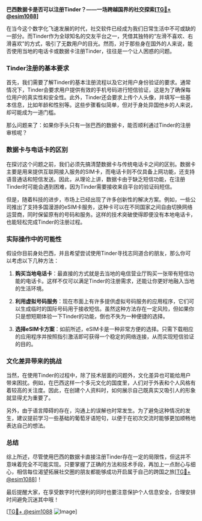 **巴西数据卡是否可以注册Tinder？——一场跨越国界的社交探索[[TG💪+ @esim1088](https://t.me/s/esim1088)]**

在当今这个数字化飞速发展的时代，社交软件已经成为我们日常生活中不可或缺的一部分。而Tinder作为全球知名的交友平台之一，凭借其独特的“左滑不喜欢、右滑喜欢”的方式，吸引了无数用户的目光。然而，对于那些身在国外的人来说，能否使用当地的电话卡或数据卡注册Tinder，往往是一个让人困惑的问题。

### Tinder注册的基本要求

首先，我们需要了解Tinder的基本注册流程以及它对用户身份验证的要求。通常情况下，Tinder会要求用户提供有效的手机号码进行短信验证，这是为了确保每位用户的真实性和安全性。此外，Tinder还会要求上传个人头像，并填写一些基本信息，比如年龄和性别等。这些步骤看似简单，但对于身处异国他乡的人来说，却可能成为一道门槛。

那么问题来了：如果你手头只有一张巴西的数据卡，能否顺利通过Tinder的注册审核呢？

### 数据卡与电话卡的区别

在探讨这个问题之前，我们必须先搞清楚数据卡与传统电话卡之间的区别。数据卡主要是用来提供互联网接入服务的SIM卡，而电话卡则不仅具备上网功能，还支持语音通话和短信发送。因此，从理论上讲，数据卡由于缺乏短信功能，在注册Tinder时可能会遇到困难，因为Tinder需要接收来自平台的验证码短信。

但是，随着科技的进步，市场上已经出现了许多创新性的解决方案。例如，一些公司推出了支持多国漫游的eSIM卡服务，这种卡可以在不同国家之间自由切换网络运营商，同时保留原有的号码和服务。这样的技术突破使得即便没有本地电话卡，也能轻松完成Tinder的注册过程。

### 实际操作中的可能性

假设你目前身处巴西，并且希望尝试使用Tinder寻找志同道合的朋友，那么你可以考虑以下几种方法：

1. **购买当地电话卡**：最直接的方式就是去当地的电信营业厅购买一张带有短信功能的电话卡。这样不仅可以满足Tinder的注册需求，还能让你更好地融入当地的生活环境。
   
2. **利用虚拟号码服务**：现在市面上有许多提供虚拟号码服务的应用程序，它们可以生成临时的国际号码用于接收短信。虽然这种方法存在一定风险，但如果你只是想短期体验一下Tinder的功能，倒也不失为一种便捷的选择。

3. **选择eSIM卡方案**：如前所述，eSIM卡是一种非常方便的选择。只需下载相应的应用程序并按照指引激活即可获得一个稳定的网络连接，从而实现短信验证的目的。

### 文化差异带来的挑战

当然，在使用Tinder的过程中，除了技术层面的问题外，文化差异也可能给用户带来困扰。例如，在巴西这样一个多元文化的国度里，人们对于外表和个人风格有着较高的关注度。因此，在创建个人资料时，如何展示自己既真实又吸引人的形象就显得尤为重要了。

另外，由于语言障碍的存在，沟通上的误解也时常发生。为了避免这种情况的发生，建议提前学习一些基础的葡萄牙语短句，以便于在初次交流时能够更加顺畅地表达自己的想法。

### 总结

综上所述，尽管使用巴西的数据卡直接注册Tinder存在一定的局限性，但这并不意味着完全不可能实现。只要掌握了正确的方法和技术手段，再加上一点耐心与细心，相信每位渴望拓展社交圈的朋友都能够成功开启属于自己的跨国之旅[[TG💪+ @esim1088](https://t.me/s/esim1088)]！

最后提醒大家，在享受数字时代便利的同时也要注意保护个人信息安全，合理安排时间避免沉迷其中哦！ 

[[TG💪+ @esim1088](https://t.me/s/esim1088) ![Image](https://i.postimg.cc/4NQfJmqS/Snipaste-2025-05-13-00-14-12.png)]